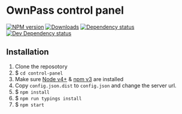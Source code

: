 # OwnPass control panel

[![NPM version][npm-image]][npm-url] [![Downloads][downloads-image]][npm-url] [![Dependency status][david-dm-image]][david-dm-url] [![Dev Dependency status][david-dm-dev-image]][david-dm-dev-url]

## Installation

1. Clone the reposotory
2. $ `cd control-panel`
3. Make sure [Node v4+](https://nodejs.org/en/download/) & [npm v3](https://docs.npmjs.com/getting-started/installing-node) are installed
4. Copy `config.json.dist` to `config.json` and change the server url.
5. $ `npm install`
6. $ `npm run typings install`
7. $ `npm start`

[npm-url]: https://npmjs.org/package/ownpass-control-panel
[downloads-image]: http://img.shields.io/npm/dm/ownpass-control-panel.svg
[npm-image]: http://img.shields.io/npm/v/ownpass-control-panel.svg
[travis-url]: https://travis-ci.org/ownpass/ownpass-control-panel
[travis-image]: http://img.shields.io/travis/ownpass/ownpass-control-panel.svg
[david-dm-url]:https://david-dm.org/ownpass/ownpass-control-panel
[david-dm-image]:https://david-dm.org/ownpass/ownpass-control-panel.svg
[david-dm-dev-url]:https://david-dm.org/ownpass/ownpass-control-panel#info=devDependencies
[david-dm-dev-image]:https://david-dm.org/ownpass/ownpass-control-panel/dev-status.svg
